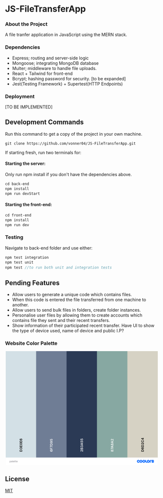 # JS-FileTransferApp

### About the Project

A file tranfer application in JavaScript using the MERN stack.

### Dependencies

- Express; routing and server-side logic
- Mongoose; integrating MongoDB database
- Multer; middleware to handle file uploads.
- React + Tailwind for front-end
- Bcrypt; hashing password for security. [to be expanded]
- Jest(Testing Framework) + Supertest(HTTP Endpoints)

### Deployment

[TO BE IMPLEMENTED]

## Development Commands

Run this command to get a copy of the project in your own machine.

```
git clone https://github.com/vonner04/JS-FileTransferApp.git
```

If starting fresh, run two terminals for:

#### Starting the server:

Only run npm install if you don't have the dependencies above.

```
cd back-end
npm install
npm run devStart
```

#### Starting the front-end:

```
cd front-end
npm install
npm run dev
```

### Testing

Navigate to back-end folder and use either:

```c
npm test integration
npm test unit
npm test //to run both unit and integration tests
```

## Pending Features

- Allow users to generate a unique code which contains files.
- When this code is entered the file transferred from one machine to another.
- Allow users to send bulk files in folders, create folder instances.
- Personalise user files by allowing them to create accounts which contains file they sent and their recent transfers.
- Show information of their participated recent transfer. Have UI to show the type of device used, name of device and public I.P?

### Website Color Palette

<div align="center">
  <img src="front-end/src/assets/palette.png" alt="Color Palette" width="500">
</div>

## License

[MIT](https://choosealicense.com/licenses/mit/)
